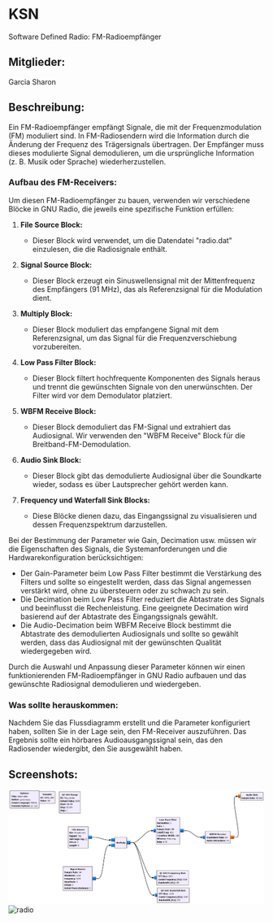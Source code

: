 # KSN
Software Defined Radio: FM-Radioempfänger

## Mitglieder:
Garcia Sharon

## Beschreibung:
Ein FM-Radioempfänger empfängt Signale, die mit der Frequenzmodulation (FM) moduliert sind. In FM-Radiosendern wird die Information durch die Änderung der Frequenz des Trägersignals übertragen. Der Empfänger muss dieses modulierte Signal demodulieren, um die ursprüngliche Information (z. B. Musik oder Sprache) wiederherzustellen.

### Aufbau des FM-Receivers:

Um diesen FM-Radioempfänger zu bauen, verwenden wir verschiedene Blöcke in GNU Radio, die jeweils eine spezifische Funktion erfüllen:

1. **File Source Block:**
   - Dieser Block wird verwendet, um die Datendatei "radio.dat" einzulesen, die die Radiosignale enthält.

2. **Signal Source Block:**
   - Dieser Block erzeugt ein Sinuswellensignal mit der Mittenfrequenz des Empfängers (91 MHz), das als Referenzsignal für die Modulation dient.

3. **Multiply Block:**
   - Dieser Block moduliert das empfangene Signal mit dem Referenzsignal, um das Signal für die Frequenzverschiebung vorzubereiten.

4. **Low Pass Filter Block:**
   - Dieser Block filtert hochfrequente Komponenten des Signals heraus und trennt die gewünschten Signale von den unerwünschten. Der Filter wird vor dem Demodulator platziert.

5. **WBFM Receive Block:**
   - Dieser Block demoduliert das FM-Signal und extrahiert das Audiosignal. Wir verwenden den "WBFM Receive" Block für die Breitband-FM-Demodulation.

6. **Audio Sink Block:**
   - Dieser Block gibt das demodulierte Audiosignal über die Soundkarte wieder, sodass es über Lautsprecher gehört werden kann.

7. **Frequency und Waterfall Sink Blocks:**
   - Diese Blöcke dienen dazu, das Eingangssignal zu visualisieren und dessen Frequenzspektrum darzustellen.

Bei der Bestimmung der Parameter wie Gain, Decimation usw. müssen wir die Eigenschaften des Signals, die Systemanforderungen und die Hardwarekonfiguration berücksichtigen:

- Der Gain-Parameter beim Low Pass Filter bestimmt die Verstärkung des Filters und sollte so eingestellt werden, dass das Signal angemessen verstärkt wird, ohne zu übersteuern oder zu schwach zu sein.
- Die Decimation beim Low Pass Filter reduziert die Abtastrate des Signals und beeinflusst die Rechenleistung. Eine geeignete Decimation wird basierend auf der Abtastrate des Eingangssignals gewählt.
- Die Audio-Decimation beim WBFM Receive Block bestimmt die Abtastrate des demodulierten Audiosignals und sollte so gewählt werden, dass das Audiosignal mit der gewünschten Qualität wiedergegeben wird.

Durch die Auswahl und Anpassung dieser Parameter können wir einen funktionierenden FM-Radioempfänger in GNU Radio aufbauen und das gewünschte Radiosignal demodulieren und wiedergeben.

### Was sollte herauskommen:

Nachdem Sie das Flussdiagramm erstellt und die Parameter konfiguriert haben, sollten Sie in der Lage sein, den FM-Receiver auszuführen. Das Ergebnis sollte ein hörbares Audioausgangssignal sein, das den Radiosender wiedergibt, den Sie ausgewählt haben.

## Screenshots:
![flow](/Bilder/flowgraph2.png)
![radio](/Bilder/frequency_range_waterfall_sink_2.png)

